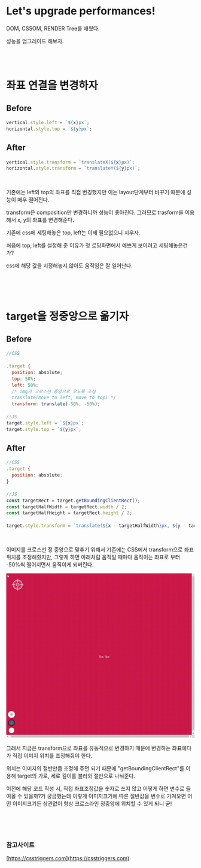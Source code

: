 # Let's upgrade performances!

DOM, CSSOM, RENDER Tree를 배웠다.

성능을 업그레이드 해보자.

<br/>
<br/>

# 좌표 연결을 변경하자

## Before

```jsx
vertical.style.left = `${x}px`;
horizontal.style.top = `${y}px`;
```

## After

```jsx
vertical.style.transform = `translateX(${x}px)`;
horizontal.style.transform = `translateY(${y}px)`;
```

<br/>

기존에는 left와 top의 좌표를 직접 변경했지만 이는 layout단계부터 바꾸기 때문에 성능이 매우 떨어진다.

transform은 composition만 변경하니까 성능이 좋아진다. 그러므로 trasform을 이용해서 x, y의 좌표를 변경해준다.

기존에 css에 세팅해놓은 top, left는 이제 필요없으니 지우자.

처음에 top, left를 설정해 준 이유가 첫 로딩화면에서 예쁘게 보이려고 세팅해놓은건가?

css에 해당 값을 지정해놓지 않아도 움직임은 잘 일어난다.

<br/>
<br/>
<br/>

# target을 정중앙으로 옮기자

## Before

```jsx
//CSS

.target {
  position: absolute;
  top: 50%;
  left: 50%;
  /* img가 크로스선 중앙으로 오도록 조정
  translate(move to left, move to top) */
  transform: translate(-50%, -50%);

//JS
target.style.left = `${x}px`;
target.style.top = `${y}px`;
```

## After

```jsx
//CSS
.target {
  position: absolute;
}

//JS
const targetRect = target.getBoundingClientRect();
const targetHalfWidth = targetRect.width / 2;
const targetHalfHeight = targetRect.height / 2;

target.style.transform = `translate(${x - targetHalfWidth}px, ${y - targetHalfHeight}px)`;
```

<br/>

이미지를 크로스선 정 중앙으로 맞추기 위해서 기존에는 CSS에서 transform으로 좌표위치를 조정해줬지만, 그렇게 하면 아래처럼 움직일 때마다 움직이는 좌표로 부터 -50%씩 떨어지면서 움직이게 되버린다. 

![target_modify](img/target_modify.gif)
<br/>

그래서 지금은 transform으로 좌표를 유동적으로 변경하기 때문에 변경하는 좌표에다가 직접 이미지 위치를 조정해줘야 한다.

위치는 이미지의 절반만큼 조정해 주면 되기 때문에  "getBoundingClientRect"를 이용해 target의 가로, 세로 길이를 불러와 절반으로 나눠준다.

이전에 해당 코드 작성 시, 직접 좌표조정값을 숫자로 쓰지 않고 어떻게 하면 변수로 들여올 수 있을까?가 궁금했는데 이렇게 이미지크기에 따른 절반값을 변수로 가져오면 어떤 이미지크기든 상관없이 항상 크로스라인 정중앙에 위치할 수 있게 되니 굳!


<br/>
<br/>
<br/>

### 참고사이트

[https://csstriggers.com](https://csstriggers.com)

<br/>
